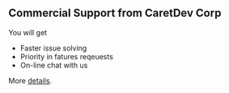 ## Commercial Support from CaretDev Corp
You will get
* Faster issue solving
* Priority in fatures reqeuests
* On-line chat with us

More [details](https://caretdev.com/visual-studio-code-objectscript-enterprise/).
